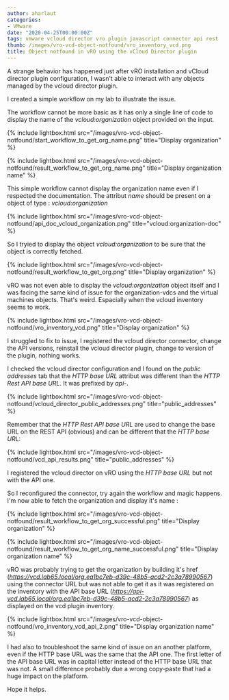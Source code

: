 ```yaml
---
author: aharlaut
categories:
- VMware
date: "2020-04-25T00:00:00Z"
tags: vmware vcloud director vro plugin javascript connector api rest
thumb: /images/vro-vcd-object-notfound/vro_inventory_vcd.png
title: Object notfound in vRO using the vCloud Director plugin
---
```


A strange behavior has happened just after vRO installation and vCloud director plugin configuration, I wasn't able to interact with any objects managed by the vcloud director plugin.

I created a simple workflow on my lab to illustrate the issue.

The workflow cannot be more basic as it has only a single line of code to display the name of the *vcloud:organization* object provided on the input.

{% include lightbox.html src="/images/vro-vcd-object-notfound/start_workflow_to_get_org_name.png" title="Display organization" %}

{% include lightbox.html src="/images/vro-vcd-object-notfound/result_workflow_to_get_org_name.png" title="Display organization name" %}

This simple workflow cannot display the organization name even if I respected the documentation. The attribut *name* should be present on a object of type : *vcloud:organization*

{% include lightbox.html src="/images/vro-vcd-object-notfound/api_doc_vcloud_organization.png" title="vcloud:organization-doc" %}

So I tryied to display the object *vcloud:organization* to be sure that the object is correctly fetched.

{% include lightbox.html src="/images/vro-vcd-object-notfound/result_workflow_to_get_org.png" title="Display organization" %}

vRO was not even able to display the *vcloud:organization* object itself and I was facing the same kind of issue for the organization-vdcs and the virtual machines objects. That's weird. Espacially when the vcloud inventory seems to work.

{% include lightbox.html src="/images/vro-vcd-object-notfound/vro_inventory_vcd.png" title="Display organization" %}

I struggled to fix to issue, I registered the vcloud director connector, change the API versions, reinstall the vcloud director plugin, change to version of the plugin, nothing works.

I checked the vcloud director configuration and I found on the *public addresses* tab that the *HTTP base URL* attribut was different than the *HTTP Rest API base URL*. It was prefixed by *api-*.

{% include lightbox.html src="/images/vro-vcd-object-notfound/vcloud_director_public_addresses.png" title="public_addresses" %}

Remember that the *HTTP Rest API base URL* are used to change the base URL on the REST API (obvious) and can be different that the *HTTP base UR*L:

{% include lightbox.html src="/images/vro-vcd-object-notfound/vcd_api_results.png" title="public_addresses" %}

I registered the vcloud director on vRO using the *HTTP base URL* but not with the API one.

So I reconfigured the connector, try again the workflow and magic happens. I'm now able to fetch the organization and display it's name :

{% include lightbox.html src="/images/vro-vcd-object-notfound/result_workflow_to_get_org_successful.png" title="Display organization" %}

{% include lightbox.html src="/images/vro-vcd-object-notfound/result_workflow_to_get_org_name_successful.png" title="Display organization name" %}

vRO was probably trying to get the organization by building it's href (*https://vcd.lab65.local/org.ea1bc7eb-d39c-48b5-acd2-2c3a78990567*) using the connector URL but was not able to get it as it was registered on the inventory with the API base URL (*https://api-vcd.lab65.local/org.ea1bc7eb-d39c-48b5-acd2-2c3a78990567*) as displayed on the vcd plugin inventory.

{% include lightbox.html src="/images/vro-vcd-object-notfound/vro_inventory_vcd_api_2.png" title="Display organization name" %}

I had also to troubleshoot the same kind of issue on an another platform, even if the HTTP base URL was the same that the API one. The first letter of the API base URL was in capital letter instead of the HTTP base URL that was not. A small difference probably due a wrong copy-paste that had a huge impact on the platform.

Hope it helps.
